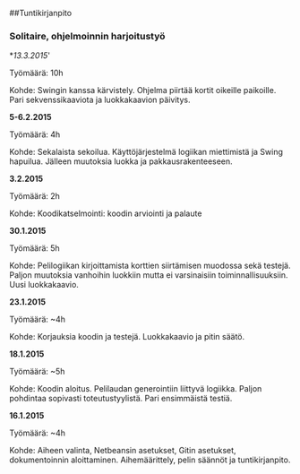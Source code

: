﻿##Tuntikirjanpito
### Solitaire, ohjelmoinnin harjoitustyö

**13.3.2015*'

Työmäärä: 10h

Kohde: Swingin kanssa kärvistely. Ohjelma piirtää kortit oikeille paikoille. Pari sekvenssikaaviota ja luokkakaavion päivitys. 

**5-6.2.2015**

Työmäärä: 4h

Kohde: Sekalaista sekoilua. Käyttöjärjestelmä logiikan miettimistä ja Swing hapuilua. Jälleen muutoksia luokka ja pakkausrakenteeseen.

**3.2.2015**

Työmäärä: 2h

Kohde: Koodikatselmointi: koodin arviointi ja palaute

**30.1.2015**

Työmäärä: 5h

Kohde: Pelilogiikan kirjoittamista korttien siirtämisen muodossa sekä testejä. Paljon muutoksia vanhoihin luokkiin mutta ei varsinaisiin toiminnallisuuksiin. Uusi luokkakaavio.

**23.1.2015**

Työmäärä: ~4h

Kohde: Korjauksia koodin ja testejä. Luokkakaavio ja pitin säätö.

**18.1.2015**

Työmäärä: ~5h

Kohde: Koodin aloitus. Pelilaudan generointiin liittyvä logiikka. Paljon pohdintaa sopivasti toteutustyylistä. Pari ensimmäistä testiä.


**16.1.2015**

Työmäärä: ~4h

Kohde: Aiheen valinta, Netbeansin asetukset, Gitin asetukset, dokumentoinnin aloittaminen. Aihemäärittely, pelin säännöt ja tuntikirjanpito.

